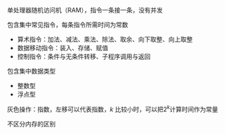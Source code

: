 单处理器随机访问机（RAM），指令一条接一条，没有并发

包含集中常见指令，每条指令所需时间为常数
- 算术指令：加法、减法、乘法、除法、取余、向下取整、向上取整
- 数据移动指令：装入、存储、赋值
- 控制指令：条件与无条件转移、子程序调用与返回

包含集中数据类型
- 整数型
- 浮点型

灰色操作：指数，左移可以代表指数，$k$ 比较小时，可以把$2^k$计算时间作为常量

不区分内存的区别

